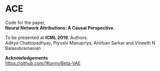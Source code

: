# ACE
Code for the paper,<br>
<b>Neural Network Attributions: A Causal Perspective.</b>

To be presented at <b>ICML 2019</b>,
Authors:<br>
Aditya Chattopadhyay, Piyushi Manupriya, Anirban Sarkar and Vineeth N Balasubramanian

<b>Acknowledgements</b> <br>
https://github.com/1Konny/Beta-VAE
